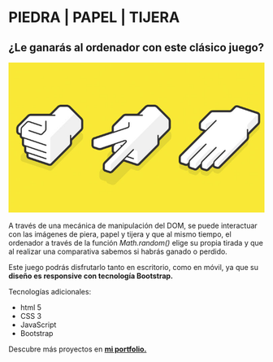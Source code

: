 <h1>PIEDRA | PAPEL | TIJERA</h1>

<h2>¿Le ganarás al ordenador con este clásico juego?</h2>

<img src="piedra.jpg">

A través de una mecánica de manipulación del DOM, se puede interactuar con las imágenes de piera, papel y tijera y que al mismo tiempo, el ordenador a través de la función <em>Math.random()</em> elige su propia tirada y que al realizar una comparativa sabemos si habrás ganado o perdido.

Este juego podrás disfrutarlo tanto en escritorio, como en móvil, ya que su <b>diseño es responsive con tecnología Bootstrap.</b>

Tecnologías adicionales:
<ul>
<li> html 5</li>
<li> CSS 3 </li>
<li> JavaScript</li>
<li> Bootstrap</li>
</ul>

Descubre más proyectos en <b><a href="https://primerocomunico.github.io/portfolio/" target="_blank">mi portfolio.</a></b>
